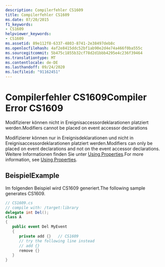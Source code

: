 ```yaml
---
description: Compilerfehler CS1609
title: Compilerfehler CS1609
ms.date: 07/20/2015
f1_keywords:
- CS1609
helpviewer_keywords:
- CS1609
ms.assetid: 89e112f8-6337-4803-8741-2e38497deb8c
ms.openlocfilehash: 4af2e8415ddc52bf1ab90e2d4e74a466f0ba555c
ms.sourcegitcommit: 5b475c1855b32cf78d2d1bbb4295e4c236f39464
ms.translationtype: MT
ms.contentlocale: de-DE
ms.lasthandoff: 09/24/2020
ms.locfileid: "91162451"
---
```

# <a name="compiler-error-cs1609"></a><span data-ttu-id="a6e9b-103">Compilerfehler CS1609</span><span class="sxs-lookup"><span data-stu-id="a6e9b-103">Compiler Error CS1609</span></span>

<span data-ttu-id="a6e9b-104">Modifizierer können nicht in Ereignisaccessordeklarationen platziert werden.</span><span class="sxs-lookup"><span data-stu-id="a6e9b-104">Modifiers cannot be placed on event accessor declarations</span></span>  
  
 <span data-ttu-id="a6e9b-105">Modifizierer können nur in Ereignisdeklarationen und nicht in Ereignisaccessordeklarationen platziert werden.</span><span class="sxs-lookup"><span data-stu-id="a6e9b-105">Modifiers can only be placed on event declarations and not on the event accessor declarations.</span></span> <span data-ttu-id="a6e9b-106">Weitere Informationen finden Sie unter [Using Properties](../programming-guide/classes-and-structs/using-properties.md).</span><span class="sxs-lookup"><span data-stu-id="a6e9b-106">For more information, see [Using Properties](../programming-guide/classes-and-structs/using-properties.md).</span></span>  
  
## <a name="example"></a><span data-ttu-id="a6e9b-107">Beispiel</span><span class="sxs-lookup"><span data-stu-id="a6e9b-107">Example</span></span>  

 <span data-ttu-id="a6e9b-108">Im folgenden Beispiel wird CS1609 generiert.</span><span class="sxs-lookup"><span data-stu-id="a6e9b-108">The following sample generates CS1609.</span></span>  
  
```csharp  
// CS1609.cs  
// compile with: /target:library  
delegate int Del();  
class A  
{  
   public event Del MyEvent
   {  
      private add {}   // CS1609  
      // try the following line instead  
      // add {}  
      remove {}  
   }  
}  
```
